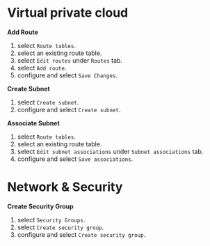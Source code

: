 # Virtual private cloud

**Add Route**

1. select `Route tables`.
2. select an existing route table.
3. select `Edit routes` under `Routes` tab.
4. select `Add route`.
5. configure and select `Save Changes`.

**Create Subnet**

1. select `Create subnet`.
2. configure and select `Create subnet`.

**Associate Subnet**

1. select `Route tables`.
2. select an existing route table.
3. select `Edit subnet associations` under `Subnet associations` tab.
4. configure and select `Save associations`.

# Network & Security

**Create Security Group**

1. select `Security Groups`.
2. select `Create security group`.
3. configure and select `Create security group`.
